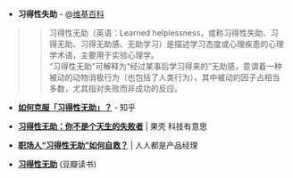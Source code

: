 - **习得性失助** - @[维基百科](https://zh.wikipedia.org/wiki/%E7%BF%92%E5%BE%97%E6%80%A7%E5%A4%B1%E5%8A%A9)

>> 习得性无助（英语：Learned helplessness，或称习得性失助、习得无助、习得无助感、无助学习）是描述学习态度或心理疾患的心理学术语，主要用于实验心理学。<br>
>>“习得性无助”可解释为“经过某事后学习得来的”无助感，意谓着一种被动的动物消极行为（也包括了人类行为），其中被动的因子占相当多数，尤其指对失败而非成功的反应。

- [**如何克服「习得性无助」？**](https://www.zhihu.com/question/26518056) - 知乎

- [**习得性无助：你不是个天生的失败者**](https://www.guokr.com/article/49902/) | 果壳 科技有意思

- [**职场人“习得性无助”如何自救？**](http://www.woshipm.com/zhichang/3924291.html) | 人人都是产品经理

- [**习得性无助**](https://book.douban.com/subject/5395411/) (豆瓣读书)


